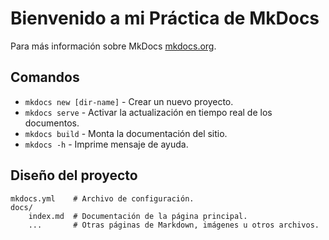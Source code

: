 # Bienvenido a mi Práctica de MkDocs

Para más información sobre MkDocs [mkdocs.org](https://www.mkdocs.org).

## Comandos

* `mkdocs new [dir-name]` - Crear un nuevo proyecto.
* `mkdocs serve` - Activar la actualización en tiempo real de los documentos.
* `mkdocs build` - Monta la documentación del sitio.
* `mkdocs -h` - Imprime mensaje de ayuda.

## Diseño del proyecto

    mkdocs.yml    # Archivo de configuración.
    docs/
        index.md  # Documentación de la página principal.
        ...       # Otras páginas de Markdown, imágenes u otros archivos.
